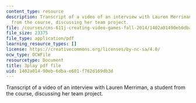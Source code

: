 ```yaml
---
content_type: resource
description: Transcript of a video of an interview with Lauren Merriman, a student
  from the course, discussing her team project.
file: /courses/cms-611j-creating-video-games-fall-2014/1402a01490eb6dbae601f762d169db3d_Od21y3eAwUo.pdf
file_size: 23375
file_type: application/pdf
learning_resource_types: []
license: https://creativecommons.org/licenses/by-nc-sa/4.0/
ocw_type: OCWFile
resourcetype: Document
title: 3play pdf file
uid: 1402a014-90eb-6dba-e601-f762d169db3d
---
```

Transcript of a video of an interview with Lauren Merriman, a student from the course, discussing her team project.